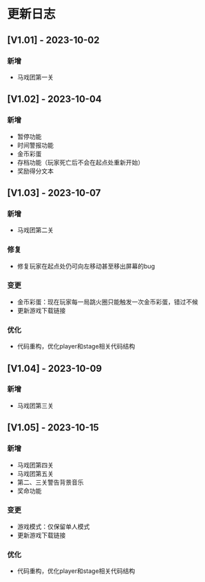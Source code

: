 # 更新日志

## [V1.01] - 2023-10-02

### 新增

* 马戏团第一关

## [V1.02] - 2023-10-04

### 新增

* 暂停功能
* 时间警报功能
* 金币彩蛋
* 存档功能（玩家死亡后不会在起点处重新开始）
* 奖励得分文本

## [V1.03] - 2023-10-07

### 新增

* 马戏团第二关

### 修复

* 修复玩家在起点处仍可向左移动甚至移出屏幕的bug

### 变更

* 金币彩蛋：现在玩家每一局跳火圈只能触发一次金币彩蛋，错过不候
* 更新游戏下载链接

### 优化

* 代码重构，优化player和stage相关代码结构

## [V1.04] - 2023-10-09

### 新增

* 马戏团第三关

## [V1.05] - 2023-10-15

### 新增

* 马戏团第四关
* 马戏团第五关
* 第二、三关警告背景音乐
* 奖命功能

### 变更

* 游戏模式：仅保留单人模式
* 更新游戏下载链接

### 优化

* 代码重构，优化player和stage相关代码结构
